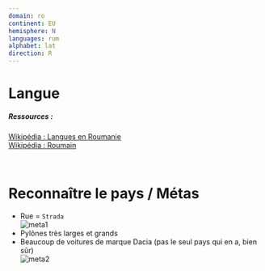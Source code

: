 ```yaml
---
domain: ro
continent: EU
hemisphere: N
languages: rum
alphabet: lat
direction: R
---
```


# Langue

##### Ressources :

[Wikipédia : Langues en Roumanie](https://fr.wikipedia.org/wiki/Langues_en_Roumanie)  
[Wikipédia : Roumain](https://fr.wikipedia.org/wiki/Roumain)


<br/>

# Reconnaître le pays / Métas

- Rue = `Strada`  
  ![meta1](/images/ro_geoguessr2.png)
- Pylônes très larges et grands  
  <custom-iframe margin-top-bottom link="https://www.google.com/maps/embed?pb=!4v1612632250034!6m8!1m7!1szyPubxyHRL2pl1Db57xQwQ!2m2!1d46.09828245047245!2d23.92134518085307!3f24.200132979299283!4f9.567673898628414!5f0.4000000000000002"></custom-iframe>
- Beaucoup de voitures de marque Dacia (pas le seul pays qui en a, bien sûr)  
  ![meta2](/images/ro_geoguessr.png)
